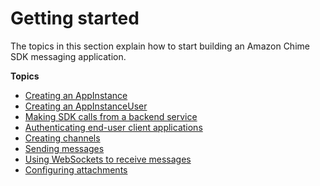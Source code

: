 # Getting started<a name="getting-started"></a>

The topics in this section explain how to start building an Amazon Chime SDK messaging application\.

**Topics**
+ [Creating an AppInstance](create-app-instance.md)
+ [Creating an AppInstanceUser](create-app-instance-user.md)
+ [Making SDK calls from a backend service](call-from-backend.md)
+ [Authenticating end\-user client applications](auth-client-apps.md)
+ [Creating channels](creating-channels.md)
+ [Sending messages](send-messages.md)
+ [Using WebSockets to receive messages](websockets.md)
+ [Configuring attachments](configure-attachments.md)
